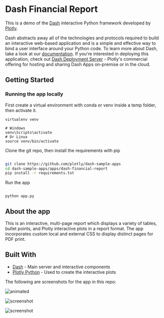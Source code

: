 # Dash Financial Report

This is a demo of the [Dash](https://plot.ly/products/dash/) interactive Python framework developed by [Plotly](https://plot.ly/).

Dash abstracts away all of the technologies and protocols required to build an interactive web-based application and is a simple and effective way to bind a user interface around your Python code. To learn more about Dash, take a look at our [documentation](https://dash.plot.ly). If you're interested in deploying this application, check out [Dash Deployment Server](https://dash.plot.ly/dash-deployment-server/) - Plotly's commercial offering for hosting and sharing Dash Apps on-premise or in the cloud.

## Getting Started

### Running the app locally

First create a virtual environment with conda or venv inside a temp folder, then activate it.

```
virtualenv venv

# Windows
venv\Scripts\activate
# Or Linux
source venv/bin/activate

```

Clone the git repo, then install the requirements with pip

```bash

git clone https://github.com/plotly/dash-sample-apps
cd dash-sample-apps/apps/dash-financial-report
pip install -r requirements.txt

```

Run the app

```

python app.py

```

## About the app

This is an interactive, multi-page report which displays a variety of tables, bullet points, and Plotly interactive plots in a report format. The app incorporates custom local and external CSS to display distinct pages for PDF print.

## Built With

- [Dash](https://dash.plot.ly/) - Main server and interactive components
- [Plotly Python](https://plot.ly/python/) - Used to create the interactive plots

The following are screenshots for the app in this repo:

![animated](screenshots/dash-financial-report-demo.gif)

![screenshot](screenshots/report-screenshot.png)

![screenshot](screenshots/report-interactive.png)
